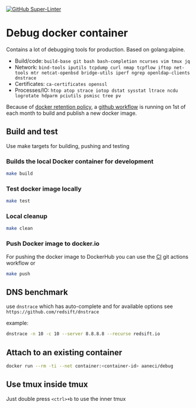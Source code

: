 [![GitHub Super-Linter](https://github.com/adriananeci/debug_container/workflows/CI/badge.svg)](https://github.com/adriananeci/debug_container/actions?query=workflow%3ACI)

# Debug docker container

Contains a lot of debugging tools for production. Based on golang:alpine.

* Build/code: `build-base git bash bash-completion ncurses vim tmux jq`
* Network: `bind-tools iputils tcpdump curl nmap tcpflow iftop net-tools mtr netcat-openbsd bridge-utils iperf ngrep openldap-clients dnstrace`
* Certificates: `ca-certificates openssl`
* Processes/IO: `htop atop strace iotop dstat sysstat ltrace ncdu logrotate hdparm pciutils psmisc tree pv`

Because of [docker retention policy](https://www.docker.com/blog/scaling-dockers-business-to-serve-millions-more-developers-storage/),
a [github workflow](.github/workflows/ci.yml) is running on 1st of each month to build and publish a new docker image.

## Build and test

Use make targets for building, pushing and testing

### Builds the local Docker container for development

```bash
make build
```

### Test docker image locally

```bash
make test
```

### Local cleanup

```bash
make clean
```

### Push Docker image to docker.io

For pushing the docker image to DockerHub you can use the [CI](https://github.com/adriananeci/debug_container/actions?query=workflow%3ACI) git actions workflow or

```bash
make push
```

## DNS benchmark

use `dnstrace` which has auto-complete and for available options see `https://github.com/redsift/dnstrace`

example:

```bash
dnstrace -n 10 -c 10 --server 8.8.8.8 --recurse redsift.io
```

## Attach to an existing container

```bash
docker run --rm -ti --net container:<container-id> aaneci/debug
```

## Use tmux inside tmux

Just double press `<ctrl>+b` to use the inner tmux
